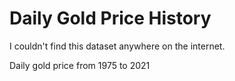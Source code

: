 # Daily Gold Price History

I couldn't find this dataset anywhere on the internet.

Daily gold price from 1975 to 2021
